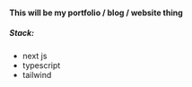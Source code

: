 #### This will be my portfolio / blog / website thing

##### Stack:

- next js
- typescript
- tailwind
